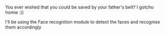 You ever wished that you could be saved by your father's belt?
I gotchu homie :))

I'll be using the Face recognition module to detect the faces and recognise them accordingly


